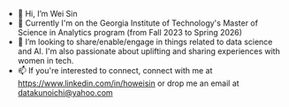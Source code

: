- 👋 Hi, I’m Wei Sin
- 🌱 Currently I'm on the Georgia Institute of Technology's Master of Science in Analytics program (from Fall 2023 to Spring 2026)
- 💞️ I’m looking to share/enable/engage in things related to data science and AI. I'm also passionate about uplifting and sharing experiences with women in tech.
- 📫 If you're interested to connect, connect with me at https://www.linkedin.com/in/howeisin or drop me an email at datakunoichi@yahoo.com

<!---
datakunoichi/datakunoichi is a ✨ special ✨ repository because its `README.md` (this file) appears on your GitHub profile.
You can click the Preview link to take a look at your changes.
--->
